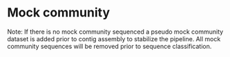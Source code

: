 # Mock community

Note: If there is no mock community sequenced a pseudo mock community dataset is added prior to contig assembly to stabilize the pipeline. All mock community sequences will be removed prior to sequence classification.
